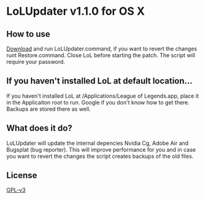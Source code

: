 # LoLUpdater v1.1.0 for OS X
## How to use
[Download](https://github.com/davidkna/LoLUpdater/archive/master.zip) and run LoLUpdater.command, if you want to revert the changes runt Restore.command. Close LoL before starting the patch. The script will require your password.
## If you haven't installed LoL at default location...
If you haven't installed LoL at /Applications/League of Legends.app, place it in the Applicaiton root to run. Google if you don't know how to get there. Backups are stored there as well.
## What does it do?
LoLUpdater will update the internal depencies Nvidia Cg, Adobe Air and Bugsplat (bug reporter). This will improve performance for you and in case you want to revert the changes the script creates backups of the old files.
## License
[GPL-v3](http://www.gnu.org/licenses/gpl-3.0.html)
